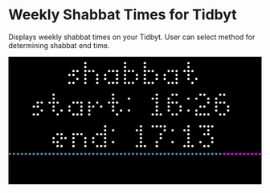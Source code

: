 # Weekly Shabbat Times for Tidbyt

Displays weekly shabbat times on your Tidbyt.  User can select method for determining shabbat end time.

![Weekly Shabbat Times for Tidbyt](shabbat_with_progress_bar.png)

